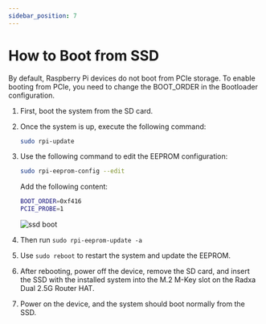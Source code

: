 ```yaml
---
sidebar_position: 7
---
```


# How to Boot from SSD

By default, Raspberry Pi devices do not boot from PCIe storage. To enable booting from PCIe, you need to change the BOOT_ORDER in the Bootloader configuration.

1. First, boot the system from the SD card.

2. Once the system is up, execute the following command:

   ```bash
   sudo rpi-update
   ```

3. Use the following command to edit the EEPROM configuration:

   ```bash
   sudo rpi-eeprom-config --edit
   ```

   Add the following content:

   ```bash
   BOOT_ORDER=0xf416
   PCIE_PROBE=1
   ```

   ![ssd boot](/img/accessories/dual-2.5-route-hat/rpi-ssd-boot.webp)

4. Then run `sudo rpi-eeprom-update -a`

5. Use `sudo reboot` to restart the system and update the EEPROM.

6. After rebooting, power off the device, remove the SD card, and insert the SSD with the installed system into the M.2 M-Key slot on the Radxa Dual 2.5G Router HAT.

7. Power on the device, and the system should boot normally from the SSD.
